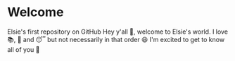 # Welcome
Elsie's first repository on GitHub
Hey y'all 👋, welcome to Elsie's world. 
I love 📚, 🥘 and 😴 but not necessarily in that order 😆
I'm excited to get to know all of you 🙂
